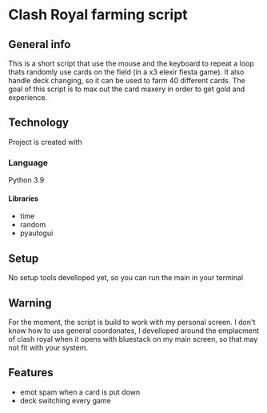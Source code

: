 # Clash Royal farming script 

## General info 
This is a short script that use the mouse and the keyboard to repeat a loop thats randomly use cards on the field (in a x3 elexir fiesta game). It also handle deck changing, so it can be used to farm 40 different cards.
The goal of this script is to max out the card maxery in order to get gold and experience. 

## Technology 
Project is created with

### Language 
Python 3.9

#### Libraries
- time 
- random 
- pyautogui 
  
## Setup
No setup tools develloped yet, so you can run the main in your terminal

## Warning
For the moment, the script is build to work with my personal screen. I don't know how to use general coordonates, I develloped around the emplacment of clash royal when it opens with bluestack on my main screen, so that may not fit with your system.

## Features
- emot spam when a card is put down 
- deck switching every game 
